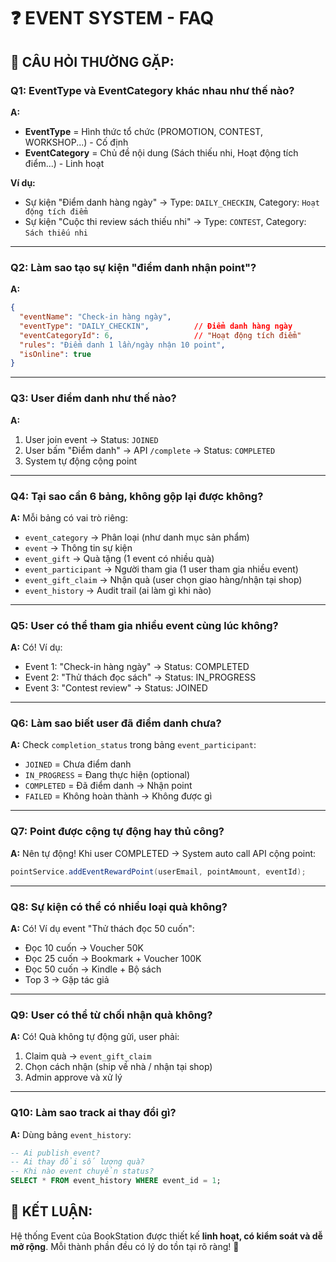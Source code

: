 # ❓ EVENT SYSTEM - FAQ

## 🤔 **CÂU HỎI THƯỜNG GẶP:**

### **Q1: EventType và EventCategory khác nhau như thế nào?**
**A:** 
- **EventType** = Hình thức tổ chức (PROMOTION, CONTEST, WORKSHOP...) - Cố định
- **EventCategory** = Chủ đề nội dung (Sách thiếu nhi, Hoạt động tích điểm...) - Linh hoạt

**Ví dụ:** 
- Sự kiện "Điểm danh hàng ngày" → Type: `DAILY_CHECKIN`, Category: `Hoạt động tích điểm`
- Sự kiện "Cuộc thi review sách thiếu nhi" → Type: `CONTEST`, Category: `Sách thiếu nhi`

---

### **Q2: Làm sao tạo sự kiện "điểm danh nhận point"?**
**A:** 
```json
{
  "eventName": "Check-in hàng ngày",
  "eventType": "DAILY_CHECKIN",          // Điểm danh hàng ngày
  "eventCategoryId": 6,                  // "Hoạt động tích điểm"
  "rules": "Điểm danh 1 lần/ngày nhận 10 point",
  "isOnline": true
}
```

---

### **Q3: User điểm danh như thế nào?**
**A:** 
1. User join event → Status: `JOINED`
2. User bấm "Điểm danh" → API `/complete` → Status: `COMPLETED`  
3. System tự động cộng point

---

### **Q4: Tại sao cần 6 bảng, không gộp lại được không?**
**A:** Mỗi bảng có vai trò riêng:
- `event_category` → Phân loại (như danh mục sản phẩm)
- `event` → Thông tin sự kiện  
- `event_gift` → Quà tặng (1 event có nhiều quà)
- `event_participant` → Người tham gia (1 user tham gia nhiều event)
- `event_gift_claim` → Nhận quà (user chọn giao hàng/nhận tại shop)
- `event_history` → Audit trail (ai làm gì khi nào)

---

### **Q5: User có thể tham gia nhiều event cùng lúc không?**
**A:** Có! Ví dụ:
- Event 1: "Check-in hàng ngày" → Status: COMPLETED
- Event 2: "Thử thách đọc sách" → Status: IN_PROGRESS  
- Event 3: "Contest review" → Status: JOINED

---

### **Q6: Làm sao biết user đã điểm danh chưa?**
**A:** Check `completion_status` trong bảng `event_participant`:
- `JOINED` = Chưa điểm danh
- `IN_PROGRESS` = Đang thực hiện (optional)
- `COMPLETED` = Đã điểm danh → Nhận point
- `FAILED` = Không hoàn thành → Không được gì

---

### **Q7: Point được cộng tự động hay thủ công?**
**A:** Nên tự động! Khi user COMPLETED → System auto call API cộng point:
```java
pointService.addEventRewardPoint(userEmail, pointAmount, eventId);
```

---

### **Q8: Sự kiện có thể có nhiều loại quà không?**
**A:** Có! Ví dụ event "Thử thách đọc 50 cuốn":
- Đọc 10 cuốn → Voucher 50K
- Đọc 25 cuốn → Bookmark + Voucher 100K  
- Đọc 50 cuốn → Kindle + Bộ sách
- Top 3 → Gặp tác giả

---

### **Q9: User có thể từ chối nhận quà không?**
**A:** Có! Quà không tự động gửi, user phải:
1. Claim quà → `event_gift_claim` 
2. Chọn cách nhận (ship về nhà / nhận tại shop)
3. Admin approve và xử lý

---

### **Q10: Làm sao track ai thay đổi gì?**
**A:** Dùng bảng `event_history`:
```sql
-- Ai publish event?
-- Ai thay đổi số lượng quà?  
-- Khi nào event chuyển status?
SELECT * FROM event_history WHERE event_id = 1;
```

## 🎯 **KẾT LUẬN:**
Hệ thống Event của BookStation được thiết kế **linh hoạt, có kiểm soát và dễ mở rộng**. Mỗi thành phần đều có lý do tồn tại rõ ràng! 💪
